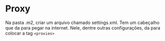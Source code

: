 # Proxy

Na pasta .m2, criar um arquivo chamado settings.xml. Tem um cabeçalho que da para pegar na internet.
Nele, dentre outras configurações, da para colocar a tag `<proxies>`